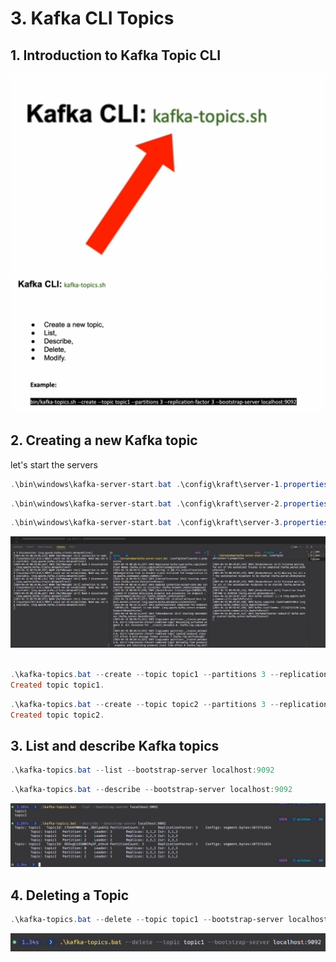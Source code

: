 # 3. Kafka CLI Topics

## 1. Introduction to Kafka Topic CLI

![alt text](image.png)
![alt text](image-1.png)

## 2. Creating a new Kafka topic

let's start the servers

```powershell
.\bin\windows\kafka-server-start.bat .\config\kraft\server-1.properties
```

```powershell
.\bin\windows\kafka-server-start.bat .\config\kraft\server-2.properties
```

```powershell
.\bin\windows\kafka-server-start.bat .\config\kraft\server-3.properties
```

![alt text](image-2.png)

```powershell

.\kafka-topics.bat --create --topic topic1 --partitions 3 --replication-factor 3 --bootstrap-server localhost:9092,localhost:9094
Created topic topic1.
```

```powershell
.\kafka-topics.bat --create --topic topic2 --partitions 3 --replication-factor 3 --bootstrap-server localhost:9092,localhost:9094
Created topic topic2.
```

## 3. List and describe Kafka topics

```powershell
.\kafka-topics.bat --list --bootstrap-server localhost:9092
```

```powershell
.\kafka-topics.bat --describe --bootstrap-server localhost:9092
```

![alt text](image-3.png)

## 4. Deleting a Topic

```powershell
.\kafka-topics.bat --delete --topic topic1 --bootstrap-server localhost:9092
```

![alt text](image-4.png)
